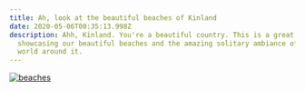 ```yaml
---
title: Ah, look at the beautiful beaches of Kinland
date: 2020-05-06T00:35:13.998Z
description: Ahh, Kinland. You're a beautiful country. This is a great video
  showcasing our beautiful beaches and the amazing solitary ambiance of natural
  world around it.
---
```

[![beaches](http://img.youtube.com/vi/-q-2tP5wa-0/0.jpg)](http://www.youtube.com/watch?v=-q-2tP5wa-0 "thumbnail")
